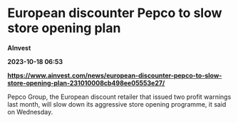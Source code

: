# European discounter Pepco to slow store opening plan
**AInvest**

**2023-10-18 06:53**

**https://www.ainvest.com/news/european-discounter-pepco-to-slow-store-opening-plan-231010008cb498ee05553e27/**

Pepco Group, the European discount retailer that issued two profit warnings last month, will slow down its aggressive store opening programme, it said on Wednesday.